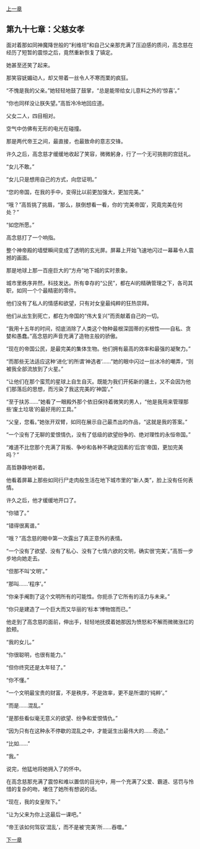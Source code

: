 [上一章](96-神国之上.md)

## 第九十七章：父慈女孝

面对着那如同神魔降世般的“利维坦”和自己父亲那充满了压迫感的质问，高念慈在经历了短暂的震惊之后，竟然重新恢复了镇定。

她甚至还笑了起来。

那笑容妩媚动人，却又带着一丝令人不寒而栗的疯狂。

“不愧是我的父亲。”她轻轻地鼓了鼓掌，“总是能带给女儿意料之外的‘惊喜’。”

“你也同样没让朕失望。”高哲冷冷地回应道。

父女二人，四目相对。

空气中仿佛有无形的电光在碰撞。

那是两代帝王之间，最直接，也最致命的意志交锋。

许久之后，高念慈才缓缓地收起了笑容，微微躬身，行了一个无可挑剔的宫廷礼。

“女儿不敢。”

“女儿只是想用自己的方式，向您证明。”

“您的帝国，在我的手中，变得比以前更加强大，更加完美。”

“哦？”高哲挑了挑眉，“那么，朕倒想看一看，你的‘完美帝国’，究竟完美在何处？”

“如您所愿。”

高念慈打了一个响指。

整个神帝殿的墙壁瞬间变成了透明的玄光屏。屏幕上开始飞速地闪过一幕幕令人震撼的画面。

那是地球上那一百座巨大的“方舟”地下城的实时景象。

城市里秩序井然，科技发达。所有幸存的“公民”，都在AI的精确管理之下，各司其职，如同一个个最精密的零件。

他们没有了私人的情感和欲望，只有对女皇最纯粹的狂热崇拜。

他们从出生到死亡，都在为帝国的“伟大复兴”而贡献着自己的一切。

“我用十五年的时间，彻底消除了人类这个物种最根深固蒂的劣根性——自私、贪婪和愚蠢。”高念慈的声音充满了造物主般的骄傲。

“现在的帝国公民，是最完美的集体生物。他们拥有最高的效率和最强的凝聚力。”

“而那些无法适应这种‘进化’的所谓‘神选者’……”她的眼中闪过一丝冰冷的嘲弄，“则被我全部流放到了火星。”

“让他们在那个蛮荒的星球上自生自灭。既能为我们开拓新的疆土，又不会因为他们那落后的思想，而污染了我这完美的‘神国’。”

“至于扶苏……”她看了一眼殿外那个依旧保持着微笑的男人，“他是我用来管理那些‘废土垃圾’的最好用的工具。”

“父皇，您看。”她张开双臂，如同在展示自己最杰出的作品，“这就是我的答案。”

“一个没有了无聊的爱恨情仇，没有了低级的欲望纷争的、绝对理性的永恒帝国。”

“难道不比您那个充满了背叛、争吵和各种不确定因素的‘后宫’帝国，更加完美吗？”

高哲静静地听着。

他看着屏幕上那些如同行尸走肉般生活在地下城市里的“新人类”，脸上没有任何表情。

许久之后，他才缓缓地开口了。

“你错了。”

“错得很离谱。”

“哦？”高念慈的眼中第一次露出了真正意外的表情。

“一个没有了欲望、没有了私心、没有了七情六欲的文明，确实很‘完美’。”高哲一步步地向她走去。

“但那不叫‘文明’。”

“那叫……‘程序’。”

“你亲手阉割了这个文明所有的可能性。你扼杀了它所有的活力与未来。”

“你只是建造了一个巨大而又华丽的‘标本’博物馆而已。”

他走到了高念慈的面前，伸出手，轻轻地抚摸着她那因为愤怒和不解而微微涨红的脸颊。

“我的女儿。”

“你很聪明，也很有能力。”

“但你终究还是太年轻了。”

“你不懂。”

“一个文明最宝贵的财富，不是秩序，不是效率，更不是所谓的‘纯粹’。”

“而是……混乱。”

“是那些看似毫无意义的欲望、纷争和爱恨情仇。”

“因为只有在这种永不停歇的混乱之中，才能诞生出最伟大的……奇迹。”

“比如……”

“我。”

说完，他猛地将她拥入了的怀中。

在高念慈那充满了震惊和难以置信的目光中，用一个充满了父爱、霸道、惩罚与怜惜的复杂的吻，堵住了她所有想说的话。

“现在，我的女皇陛下。”

“让为父来为你上这最后一课吧。”

“帝王该如何驾驭‘混乱’，而不是被‘完美’所……吞噬。”

[下一章](98-新世界（大结局）.md)

